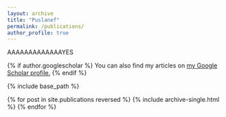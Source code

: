 ```yaml
---
layout: archive
title: "Puslanef"
permalink: /publications/
author_profile: true
---
```

AAAAAAAAAAAAAYES

{% if author.googlescholar %}
  You can also find my articles on <u><a href="{{https://scholar.google.com/citations?user=wnkr0FYAAAAJ&hl=en}}">my Google Scholar profile</a>.</u>
{% endif %}

{% include base_path %}

{% for post in site.publications reversed %}
  {% include archive-single.html %}
{% endfor %}
